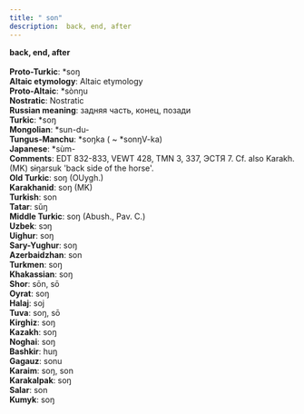 ```yaml
---
title: " son"
description:  back, end, after
---
```

<strong> back, end, after</strong><br><br>
<strong>Proto-Turkic</strong>:  *soŋ<br>
<strong>Altaic etymology</strong>:  Altaic etymology<br>
<strong> Proto-Altaic</strong>:  *sònŋu<br>
<strong>Nostratic</strong>:  Nostratic<br>
<strong>Russian meaning</strong>:  задняя часть, конец, позади<br>
<strong>Turkic</strong>:  *soŋ<br>
<strong>Mongolian</strong>:  *sun-du-<br>
<strong>Tungus-Manchu</strong>:  *soŋka ( ~ *sonŋV-ka)<br>
<strong>Japanese</strong>:  *sùm-<br>
<strong>Comments</strong>:  EDT 832-833, VEWT 428, TMN 3, 337, ЭСТЯ 7. Cf. also Karakh. (MK) sɨŋarsuk 'back side of the horse'.<br>
<strong>Old Turkic</strong>:  soŋ (OUygh.)<br>
<strong>Karakhanid</strong>:  soŋ (MK)<br>
<strong>Turkish</strong>:  son<br>
<strong>Tatar</strong>:  sŭŋ<br>
<strong>Middle Turkic</strong>:  soŋ (Abush., Pav. C.)<br>
<strong>Uzbek</strong>:  sɔŋ<br>
<strong>Uighur</strong>:  soŋ<br>
<strong>Sary-Yughur</strong>:  soŋ<br>
<strong>Azerbaidzhan</strong>:  son<br>
<strong>Turkmen</strong>:  soŋ<br>
<strong>Khakassian</strong>:  soŋ<br>
<strong>Shor</strong>:  sōn, sō<br>
<strong>Oyrat</strong>:  soŋ<br>
<strong>Halaj</strong>:  soj<br>
<strong>Tuva</strong>:  soŋ, sō<br>
<strong>Kirghiz</strong>:  soŋ<br>
<strong>Kazakh</strong>:  soŋ<br>
<strong>Noghai</strong>:  soŋ<br>
<strong>Bashkir</strong>:  huŋ<br>
<strong>Gagauz</strong>:  sonu<br>
<strong>Karaim</strong>:  soŋ, son<br>
<strong>Karakalpak</strong>:  soŋ<br>
<strong>Salar</strong>:  son<br>
<strong>Kumyk</strong>:  soŋ<br>


